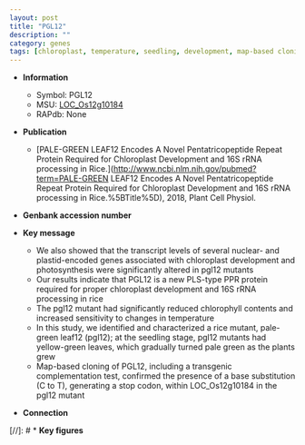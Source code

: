 ```yaml
---
layout: post
title: "PGL12"
description: ""
category: genes
tags: [chloroplast, temperature, seedling, development, map-based cloning, photosynthesis, R protein, chloroplast development]
---
```


* **Information**  
    + Symbol: PGL12  
    + MSU: [LOC_Os12g10184](http://rice.uga.edu/cgi-bin/ORF_infopage.cgi?orf=LOC_Os12g10184)  
    + RAPdb: None  

* **Publication**  
    + [PALE-GREEN LEAF12 Encodes A Novel Pentatricopeptide Repeat Protein Required for Chloroplast Development and 16S rRNA processing in Rice.](http://www.ncbi.nlm.nih.gov/pubmed?term=PALE-GREEN LEAF12 Encodes A Novel Pentatricopeptide Repeat Protein Required for Chloroplast Development and 16S rRNA processing in Rice.%5BTitle%5D), 2018, Plant Cell Physiol.

* **Genbank accession number**  

* **Key message**  
    + We also showed that the transcript levels of several nuclear- and plastid-encoded genes associated with chloroplast development and photosynthesis were significantly altered in pgl12 mutants
    + Our results indicate that PGL12 is a new PLS-type PPR protein required for proper chloroplast development and 16S rRNA processing in rice
    + The pgl12 mutant had significantly reduced chlorophyll contents and increased sensitivity to changes in temperature
    + In this study, we identified and characterized a rice mutant, pale-green leaf12 (pgl12); at the seedling stage, pgl12 mutants had yellow-green leaves, which gradually turned pale green as the plants grew
    + Map-based cloning of PGL12, including a transgenic complementation test, confirmed the presence of a base substitution (C to T), generating a stop codon, within LOC_Os12g10184 in the pgl12 mutant

* **Connection**  

[//]: # * **Key figures**  


